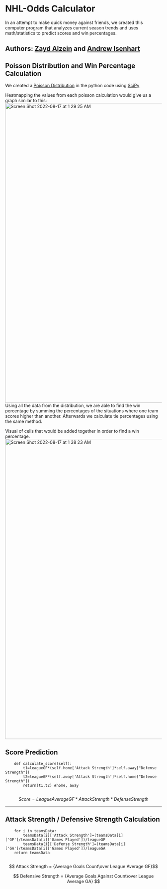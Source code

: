 # NHL-Odds Calculator
In an attempt to make quick money against friends, we created this computer program that analyzes current season trends and uses math/statistics to predict scores and win percentages. 

## Authors: [Zayd Alzein](https://github.com/Zaydo123) and [Andrew Isenhart](https://github.com/aisenhart) 

## Poisson Distribution and Win Percentage Calculation

We created a [Poisson Distribution](https://en.wikipedia.org/wiki/Poisson_distribution) in the python code using [SciPy](https://scipy.org/)

Heatmapping the values from each poisson calculation would give us a graph similar to this:
  <img width="962" alt="Screen Shot 2022-08-17 at 1 29 25 AM" src="https://user-images.githubusercontent.com/26662362/185050262-642381b6-fa95-4bb2-9276-e8a573fd27d2.png">
Using all the data from the distribution, we are able to find the win percentage by summing the percentages of the situations where one team scores higher than another. Afterwards we calculate tie percentages using the same method.

Visual of cells that would be added together in order to find a win percentage.
<img width="963" alt="Screen Shot 2022-08-17 at 1 38 23 AM" src="https://user-images.githubusercontent.com/26662362/185051857-f3962598-68eb-4238-9033-ff9ad72f6a04.png">

 



## Score Prediction
```
    def calculate_score(self):
        t1=leagueGF*(self.home['Attack Strength']*self.away["Defense Strength"])
        t2=leagueGF*(self.away['Attack Strength']*self.home["Defense Strength"])
        return(t1,t2) #home, away
        
```

$$ Score = League Average GF * {Attack Strength*Defense Strength} $$
***
## Attack Strength / Defensive Strength Calculation
```
    for i in teamsData:
        teamsData[i]['Attack Strength']=(teamsData[i]['GF']/teamsData[i]['Games Played'])/leagueGF
        teamsData[i]['Defense Strength']=(teamsData[i]['GA']/teamsData[i]['Games Played'])/leagueGA
    return teamsData
    
```
$$ Attack Strength = {Average Goals Count\over League Average GF}$$


$$ Defensive Strength = {Average Goals Against Count\over League Average GA} $$

